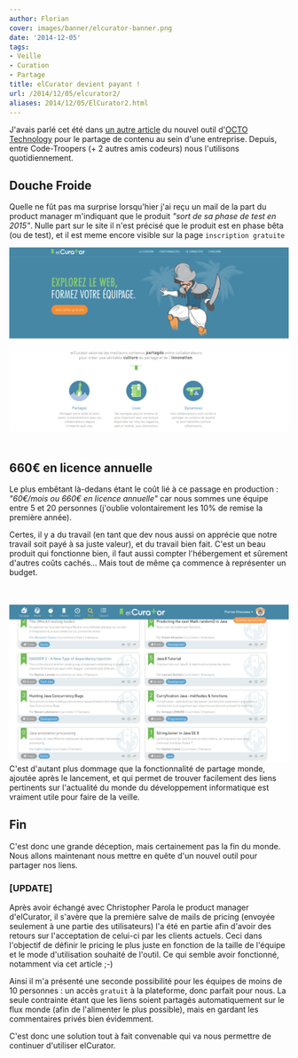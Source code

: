 ```yaml
---
author: Florian
cover: images/banner/elcurator-banner.png
date: '2014-12-05'
tags:
- Veille
- Curation
- Partage
title: elCurator devient payant !
url: /2014/12/05/elcurator2/
aliases: 2014/12/05/ElCurator2.html
---
```



J'avais parlé cet été  dans [un autre article](http://code-troopers.com/2014/08/08/ElCurator.html) du nouvel outil d'[OCTO Technology](http://www.octo.com) pour le partage de contenu au sein d'une entreprise.
Depuis, entre Code-Troopers (+ 2 autres amis codeurs) nous l'utilisons quotidiennement.



## Douche Froide
Quelle ne fût pas ma surprise lorsqu'hier j'ai reçu un mail de la part du product manager m'indiquant que le produit _"sort de sa phase de test en 2015"_.
Nulle part sur le site il n'est précisé que le produit est en phase bêta (ou de test), et il est meme encore visible sur la page `inscription gratuite`

<div style="text-align:center;margin-bottom:50px">
    <a href="/images/posts/2014-12-05-ElCurator2/elcurator_home.png" data-lightbox="group-1" title="elCurator Home Page" class="inlineBoxes">
        <img class="medium" src="/images/posts/2014-12-05-ElCurator2/elcurator_home.png" alt="elCurator Home Page"/>
    </a>
</div>

## 660€ en licence annuelle
Le plus embêtant là-dedans étant le coût lié à ce passage en production : _"60€/mois ou 660€ en licence annuelle"_ car nous sommes une équipe entre 5 et 20 personnes (j'oublie volontairement les 10% de remise la première année).

Certes, il y a du travail (en tant que dev nous aussi on apprécie que notre travail soit payé à sa juste valeur), et du travail bien fait. C'est un beau produit qui fonctionne bien,
il faut aussi compter l'hébergement et sûrement d'autres coûts cachés... Mais tout de même ça commence à représenter un budget.



<div style="text-align:center;margin-top:50px">
    <a href="/images/posts/2014-12-05-ElCurator2/elcurator_monde.png" data-lightbox="group-2" title="elCurator Page Monde" class="inlineBoxes">
        <img class="medium" src="/images/posts/2014-12-05-ElCurator2/elcurator_monde.png" alt="elCurator Page Monde"/>
    </a>
</div>
C'est d'autant plus dommage que la fonctionnalité de partage monde, ajoutée après le lancement, et qui permet de trouver facilement des liens
pertinents sur l'actualité du monde du développement informatique est vraiment utile pour faire de la veille.


## Fin
C'est donc une grande déception, mais certainement pas la fin du monde. Nous allons maintenant nous mettre en quête d'un nouvel outil pour partager nos liens.


### [UPDATE]
Après avoir échangé avec Christopher Parola le product manager d'elCurator, il s'avère que la première salve de mails de pricing (envoyée seulement à une partie des utilisateurs) l'a été en partie
afin d'avoir des retours sur l'acceptation de celui-ci par les clients actuels. Ceci dans l'objectif de définir le pricing le plus juste en fonction de la taille de l'équipe et le mode d'utilisation souhaité de l'outil.
   Ce qui semble avoir fonctionné, notamment via cet article ;-)

Ainsi il m'a présenté une seconde possibilité pour les équipes de moins de 10 personnes : un accès `gratuit` à la plateforme, donc parfait pour nous.
La seule contrainte étant que les liens soient partagés automatiquement sur le flux monde (afin de l'alimenter le plus possible), mais en gardant les commentaires privés bien évidemment.

C'est donc une solution tout à fait convenable qui va nous permettre de continuer d'utiliser elCurator.
